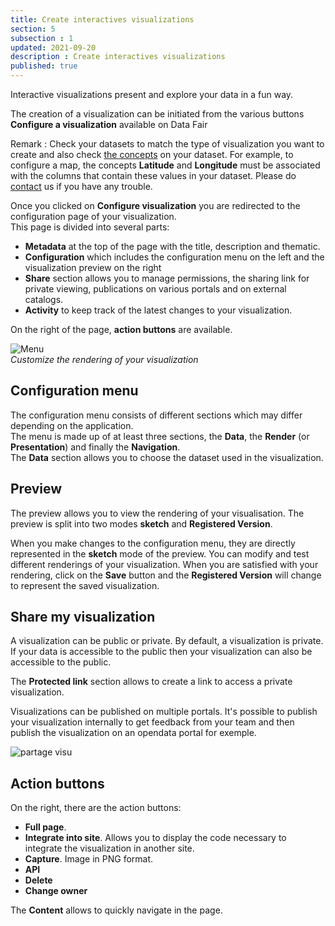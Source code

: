 ```yaml
---
title: Create interactives visualizations
section: 5
subsection : 1
updated: 2021-09-20
description : Create interactives visualizations
published: true
---
```

Interactive visualizations present and explore your data in a fun way.

The creation of a visualization can be initiated from the various buttons **Configure a visualization** available on Data&nbsp;Fair

Remark : Check your datasets to match the type of visualization you want to create and also check [the concepts](./user-guide-backoffice/concept) on your dataset.
For example, to configure a map, the concepts **Latitude** and **Longitude** must be associated with the columns that contain these values ​​in your dataset. Please do [contact](https://koumoul.com/contact) us if you have any trouble.

Once you clicked on **Configure visualization** you are redirected to the configuration page of your visualization.  
This page is divided into several parts:

* **Metadata** at the top of the page with the title, description and thematic.
* **Configuration** which includes the configuration menu on the left and the visualization preview on the right
* **Share** section allows you to manage permissions, the sharing link for private viewing, publications on various portals and on external catalogs.
* **Activity** to keep track of the latest changes to your visualization.
<p>
</p>

On the right of the page, **action buttons** are available.

![Menu](./images/user-guide-backoffice/add-reuse-config.jpg)  
*Customize the rendering of your visualization*

## Configuration menu

The configuration menu consists of different sections which may differ depending on the application.  
The menu is made up of at least three sections, the **Data**, the **Render** (or **Presentation**) and finally the **Navigation**.  
The **Data** section allows you to choose the dataset used in the visualization.

## Preview

The preview allows you to view the rendering of your visualisation. The preview is split into two modes **sketch** and **Registered Version**.  

When you make changes to the configuration menu, they are directly represented in the **sketch** mode of the preview. You can modify and test different renderings of your visualization. When you are satisfied with your rendering, click on the **Save** button and the **Registered Version** will change to represent the saved visualization.  


## Share my visualization

A visualization can be public or private. By default, a visualization is private.  
If your data is accessible to the public then your visualization can also be accessible to the public.  

The **Protected link** section allows to create a link to access a private visualization.

Visualizations can be published on multiple portals. It's possible to publish your visualization internally to get feedback from your team and then publish the visualization on an opendata portal for exemple.

![partage visu](./images/user-guide-backoffice/visu-partage.jpg)  

## Action buttons

On the right, there are the action buttons:

* **Full page**.
* **Integrate into site**. Allows you to display the code necessary to integrate the visualization in another site.
* **Capture**. Image in PNG format.
* **API**
* **Delete**
* **Change owner**
<p>
</p>

The **Content** allows to quickly navigate in the page.
